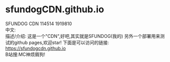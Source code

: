 # sfundogCDN.github.io
SFUNDOG CDN 114514 1919810
<br/>
中文:
<br/>
描述/介绍:
这是一个"CDN",好吧,其实就是SFUNDOG(我的)
另外一个部署用来测试的github pages,欢迎star!
下面是可以访问的链接:
<br/>
https://sfundogcdn.github.io
<br/>
B站搜:MC神烦屑狗!
